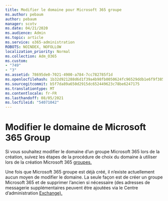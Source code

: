 ```yaml
---
title: Modifier le domaine pour Microsoft 365 groupe
ms.author: pebaum
author: pebaum
manager: scotv
ms.date: 04/21/2020
ms.audience: Admin
ms.topic: article
ms.service: o365-administration
ROBOTS: NOINDEX, NOFOLLOW
localization_priority: Normal
ms.collection: Adm_O365
ms.custom:
- "749"
- "3"
ms.assetid: 78695de0-7021-4900-a784-7cc782785f1d
ms.openlocfilehash: 1b32d921288d6d1f39a4b98fb0050624fc96529ddb1e6f9f385687187c729ae6
ms.sourcegitcommit: b5f7da89a650d2915dc652449623c78be6247175
ms.translationtype: MT
ms.contentlocale: fr-FR
ms.lasthandoff: 08/05/2021
ms.locfileid: "54071042"
---
```

# <a name="change-the-domain-for-microsoft-365-group"></a>Modifier le domaine de Microsoft 365 Group

Si vous souhaitez modifier le domaine d’un groupe Microsoft 365 lors de la création, suivez les étapes de la procédure de choix du domaine à utiliser lors de la création Microsoft 365 [groupes.](https://docs.microsoft.com/microsoft-365/admin/create-groups/choose-domain-to-create-groups)
  
Une fois que Microsoft 365 groupe est déjà créé, il n’existe actuellement aucun moyen de modifier le domaine. La seule façon est de créer un groupe Microsoft 365 et de supprimer l’ancien si nécessaire (des adresses de messagerie supplémentaires peuvent être ajoutées via le Centre d’administration [Exchange).](https://outlook.office365.com/ecp.aspx)
